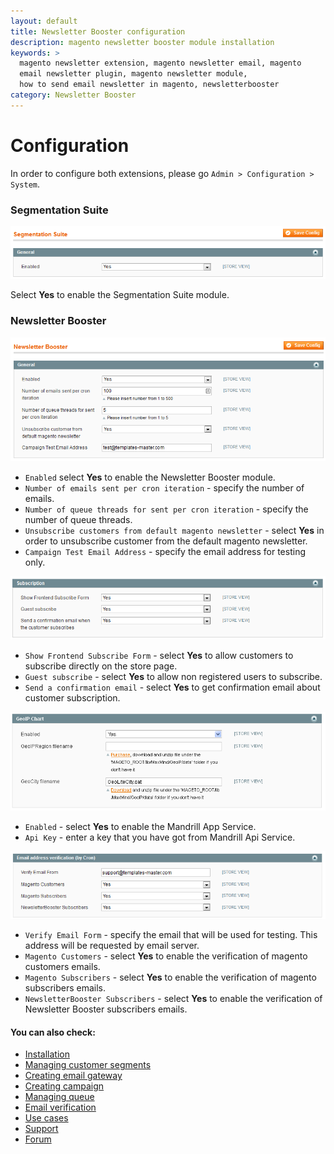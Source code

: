 ```yaml
---
layout: default
title: Newsletter Booster configuration
description: magento newsletter booster module installation
keywords: >
  magento newsletter extension, magento newsletter email, magento
  email newsletter plugin, magento newsletter module,
  how to send email newsletter in magento, newsletterbooster
category: Newsletter Booster
---
```


# Configuration

In order to configure both extensions, please go `Admin > Configuration > System`.

### Segmentation Suite

![Newsletterbooster](/images/m1/extensions/newsletter-booster/suite-general.png)

Select **Yes** to enable the Segmentation Suite module.

### Newsletter Booster

![Newsletterbooster](/images/m1/extensions/newsletter-booster/newsletter-general.png)

-   `Enabled` select **Yes** to enable the Newsletter Booster module.
-   `Number of emails sent per cron iteration` - specify the number of emails.
-   `Number of queue threads for sent per cron iteration` - specify the number of queue threads. 
-   `Unsubscribe customers from default magento newsletter` - select **Yes** in order to unsubscribe customer from the default magento newsletter.
-   `Campaign Test Email Address` - specify the email address for testing only.

![Newsletterbooster](/images/m1/extensions/newsletter-booster/subscription.png)

-   `Show Frontend Subscribe Form` - select **Yes** to allow customers to subscribe directly on the store page.
-   `Guest subscribe` - select **Yes** to allow non registered users to subscribe.
-   `Send a confirmation email` - select **Yes** to get confirmation email about customer subscription.

![Newsletterbooster](/images/m1/extensions/newsletter-booster/geoip.png)

-   `Enabled` - select **Yes** to enable the Mandrill App Service.
-   `Api Key` - enter a key that you have got from Mandrill Api Service.

![Newsletterbooster](/images/m1/extensions/newsletter-booster/email-address-verification.png)

-   `Verify Email Form` - specify the email that will be used for testing. This address will be requested by email server.
-   `Magento Customers` - select **Yes** to enable the verification of magento customers emails.
-   `Magento Subscribers` - select **Yes** to enable the verification of magento subscribers emails.
-   `NewsletterBooster Subscribers` - select **Yes** to enable the verification of Newsletter Booster subscribers emails.

#### You can also check:

*   [Installation](../installation/)
*   [Managing customer segments](../managing-customer-segments/)
*   [Creating email gateway](../creating-email-gateway/)
*   [Creating campaign](../creating-campaign/)
*   [Managing queue](../managing-queue/)
*   [Email verification](../email-verification/)
*   [Use cases](../use-cases/)
*   [Support](https://swissuplabs.com/contacts/)
*   [Forum](https://swissuplabs.com/magento-forum/)
